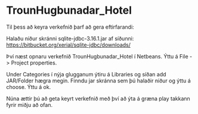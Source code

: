 # TrounHugbunadar_Hotel

Til þess að keyra verkefnið þarf að gera eftirfarandi:

Halaðu niður skránni sqlite-jdbc-3.16.1.jar af síðunni:
https://bitbucket.org/xerial/sqlite-jdbc/downloads/

Því næst opnaru verkefnið TrounHugbunadar_Hotel í Netbeans. Ýttu á File -> Project properties.

Under Categories í nýja glugganum ýtiru á Libraries og síðan add JAR/Folder hægra megin. Finndu jar skránna sem þú halaðir niður og ýttu á choose. Ýttu á ok.

Núna ættir þú að geta keyrt verkefnið með því að ýta á græna play takkann fyrir miðju að ofan. 